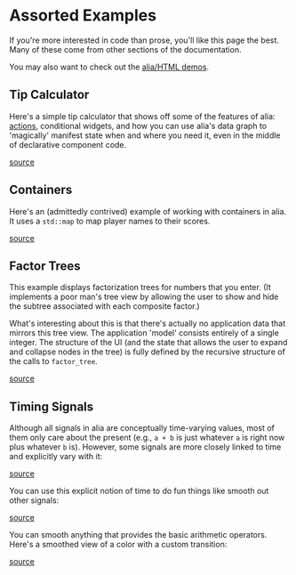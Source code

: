 Assorted Examples
=================

<script>
    init_alia_demos(['tip-calculator-demo', 'for-each-map-demo', 'time-signal',
        'number-smoothing', 'color-smoothing', 'factor-tree']);
</script>

If you're more interested in code than prose, you'll like this page the best.
Many of these come from other sections of the documentation.

You may also want to check out the [alia/HTML demos](https://html.alia.dev/).

Tip Calculator
--------------

Here's a simple tip calculator that shows off some of the features of alia:
[actions](actions.md), conditional widgets, and how you can use alia's data
graph to 'magically' manifest state when and where you need it, even in the
middle of declarative component code.

[source](numerical.cpp ':include :fragment=tip-calculator')

<div class="demo-panel">
<div id="tip-calculator-demo"></div>
</div>

Containers
----------

Here's an (admittedly contrived) example of working with containers in alia.
It uses a `std::map` to map player names to their scores.

[source](tracking.cpp ':include :fragment=for-each-map-demo')

<div class="demo-panel">
<div id="for-each-map-demo"></div>
</div>

Factor Trees
------------

This example displays factorization trees for numbers that you enter. (It
implements a poor man's tree view by allowing the user to show and hide the
subtree associated with each composite factor.)

What's interesting about this is that there's actually no application data that
mirrors this tree view. The application 'model' consists entirely of a single
integer. The structure of the UI (and the state that allows the user to expand
and collapse nodes in the tree) is fully defined by the recursive structure of
the calls to `factor_tree`.

[source](numerical.cpp ':include :fragment=factor-tree')

<div class="demo-panel">
<div id="factor-tree"></div>
</div>

Timing Signals
--------------

Although all signals in alia are conceptually time-varying values, most of them
only care about the present (e.g., `a + b` is just whatever `a` is right now
plus whatever `b` is). However, some signals are more closely linked to time
and explicitly vary with it:

[source](timing.cpp ':include :fragment=time-signal')

<div class="demo-panel">
<div id="time-signal"></div>
</div>

You can use this explicit notion of time to do fun things like smooth out other
signals:

[source](timing.cpp ':include :fragment=number-smoothing')

<div class="demo-panel">
<div id="number-smoothing"></div>
</div>

You can smooth anything that provides the basic arithmetic operators. Here's a
smoothed view of a color with a custom transition:

[source](timing.cpp ':include :fragment=color-smoothing')

<div class="demo-panel">
<div id="color-smoothing"></div>
</div>
